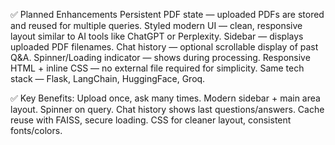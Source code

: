 
✅ Planned Enhancements
Persistent PDF state — uploaded PDFs are stored and reused for multiple queries.
Styled modern UI — clean, responsive layout similar to AI tools like ChatGPT or Perplexity.
Sidebar — displays uploaded PDF filenames.
Chat history — optional scrollable display of past Q&A.
Spinner/Loading indicator — shows during processing.
Responsive HTML + inline CSS — no external file required for simplicity.
Same tech stack — Flask, LangChain, HuggingFace, Groq.

✅ Key Benefits:
Upload once, ask many times.
Modern sidebar + main area layout.
Spinner on query.
Chat history shows last questions/answers.
Cache reuse with FAISS, secure loading.
CSS for cleaner layout, consistent fonts/colors.
